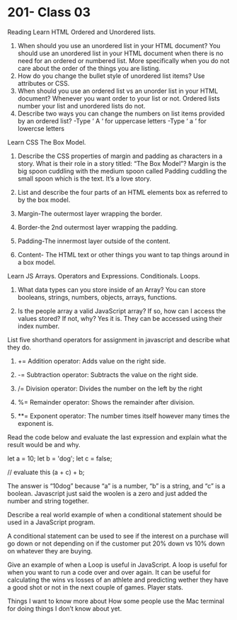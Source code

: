 # 201- Class 03

Reading
Learn HTML
Ordered and Unordered lists.

1. When should you use an unordered list in your HTML document?
You should use an unordered list in your HTML document when there is no need for an ordered or numbered list. More specifically when you do not care about the order of the things you are listing.
2. How do you change the bullet style of unordered list items?
Use attributes or CSS.
3. When should you use an ordered list vs an unorder list in your HTML document?
Whenever you want order to your list or not. Ordered lists number your list and unordered lists do not.
4. Describe two ways you can change the numbers on list items provided by an ordered list?
-Type ‘ A ‘ for uppercase letters
-Type ‘ a ‘ for lowercse letters

Learn CSS
The Box Model.

1. Describe the CSS properties of margin and padding as characters in a story. What is their role in a story titled: “The Box Model”?
Margin is the big spoon cuddling with the medium spoon called Padding cuddling the small spoon which is the text. It’s a love story.
2. List and describe the four parts of an HTML elements box as referred to by the box model.

1. Margin-The outermost layer wrapping the border.
2. Border-the 2nd outermost layer wrapping the padding.
3. Padding-The innermost layer outside of the content.
4. Content- The HTML text or other things you want to tap things around in a box model.

Learn JS
Arrays. Operators and Expressions. Conditionals. Loops.

1. What data types can you store inside of an Array?
You can store booleans, strings, numbers, objects, arrays, functions.

2. Is the people array a valid JavaScript array? If so, how can I access the values stored? If not, why?
Yes it is. They can be accessed using their index number.

List five shorthand operators for assignment in javascript and describe what they do.
1. += Addition operator: Adds value on the right side.

2. -= Subtraction operator: Subtracts the value on the right side.
3. /= Division operator: Divides the number on the left by the right
4. %= Remainder operator: Shows the remainder after division.
5. **= Exponent operator: The number times itself however many times the exponent is.

Read the code below and evaluate the last expression and explain what the result would be and why.

 let a = 10;
 let b = 'dog';
 let c = false;

 // evaluate this
 (a + c) + b;

The answer is “10dog” because “a” is a number, “b” is a string, and “c” is a boolean. Javascript just said the woolen is a zero and just added the number and string together.

Describe a real world example of when a conditional statement should be used in a JavaScript program.

A conditional statement can be used to see if the interest on a purchase will go down or not depending on if the customer put 20% down vs 10% down on whatever they are buying.

Give an example of when a Loop is useful in JavaScript.
A loop is useful for when you want to run a code over and over again. It can be useful for calculating the wins vs losses of an athlete and predicting wether they have a good shot or not in the next couple of games. Player stats.

Things I want to know more about
How some people use the Mac terminal for doing things I don’t know about yet.
